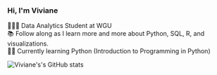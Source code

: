 ### Hi, I'm Viviane

👩🏻‍💻 Data Analytics Student at WGU<br/>
📚 Follow along as I learn more and more about Python, SQL, R, and visualizations.<br/>
✍🏻 Currently learning Python (Introduction to Programming in Python)<br/>

<!-- GitHub stats from -->
![Viviane's's GitHub stats](https://github-readme-stats.vercel.app/api?username=VivianeKarpinski&show_icons=true&theme=radical)
